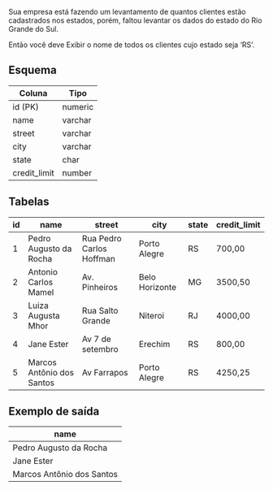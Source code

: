 Sua empresa está fazendo um levantamento de quantos clientes estão cadastrados nos estados, porém, faltou levantar os dados do estado do Rio Grande do Sul.

Então você deve Exibir o nome de todos os clientes cujo estado seja ‘RS’.

## Esquema

| Coluna       | Tipo    |
|--------------|---------|
| id (PK)      | numeric |
| name         | varchar |
| street       | varchar |
| city         | varchar |
| state        | char    |
| credit_limit | number  |

## Tabelas

| id | name                      | street                   | city           | state | credit_limit |
|----|---------------------------|--------------------------|----------------|-------|--------------|
| 1  | Pedro Augusto da Rocha    | Rua Pedro Carlos Hoffman | Porto Alegre   | RS    | 700,00       |
| 2  | Antonio Carlos Mamel      | Av. Pinheiros            | Belo Horizonte | MG    | 3500,50      |
| 3  | Luiza Augusta Mhor        | Rua Salto Grande         | Niteroi        | RJ    | 4000,00      |
| 4  | Jane Ester                | Av 7 de setembro         | Erechim        | RS    | 800,00       |
| 5  | Marcos Antônio dos Santos | Av Farrapos              | Porto Alegre   | RS    | 4250,25      |

## Exemplo de saída

| name                      |
|---------------------------|
| Pedro Augusto da Rocha    |
| Jane Ester                |
| Marcos Antônio dos Santos |